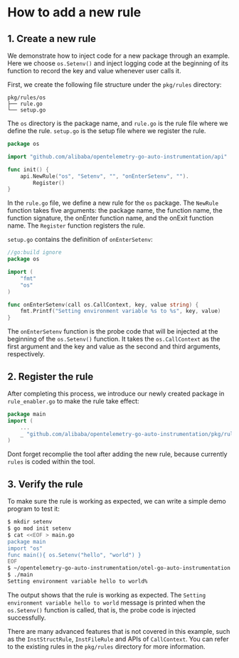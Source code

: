 # How to add a new rule

## 1. Create a new rule
We demonstrate how to inject code for a new package through an example. Here we choose `os.Setenv()` and inject logging code at the beginning of its function to record the key and value whenever user calls it.

First, we create the following file structure under the `pkg/rules` directory:
```
pkg/rules/os
├── rule.go
└── setup.go
```
The `os` directory is the package name, and `rule.go` is the rule file where we define the rule. `setup.go` is the setup file where we register the rule.

```go
package os

import "github.com/alibaba/opentelemetry-go-auto-instrumentation/api"

func init() {
	api.NewRule("os", "Setenv", "", "onEnterSetenv", "").
		Register()
}
```
In the `rule.go` file, we define a new rule for the `os` package. The `NewRule` function takes five arguments: the package name, the function name, the function signature, the onEnter function name, and the onExit function name. The `Register` function registers the rule.

`setup.go` contains the definition of `onEnterSetenv`:

```go
//go:build ignore
package os

import (
	"fmt"
	"os"
)

func onEnterSetenv(call os.CallContext, key, value string) {
	fmt.Printf("Setting environment variable %s to %s", key, value)
}
```

The `onEnterSetenv` function is the probe code that will be injected at the beginning of the `os.Setenv()` function. It takes the `os.CallContext` as the first argument and the key and value as the second and third arguments, respectively.

## 2. Register the rule
After completing this process, we introduce our newly created package in `rule_enabler.go` to make the rule take effect:

```go
package main
import (
    ...
	_ "github.com/alibaba/opentelemetry-go-auto-instrumentation/pkg/rules/os"
)
```
Dont forget recomplie the tool after adding the new rule, because currently `rules` is coded within the tool.

## 3. Verify the rule
To make sure the rule is working as expected, we can write a simple demo program to test it:

```bash
$ mkdir setenv
$ go mod init setenv
$ cat <<EOF > main.go
package main
import "os"
func main(){ os.Setenv("hello", "world") }
EOF
$ ~/opentelemetry-go-auto-instrumentation/otel-go-auto-instrumentation -- main.go
$ ./main
Setting environment variable hello to world%
```
The output shows that the rule is working as expected. The `Setting environment variable hello to world` message is printed when the `os.Setenv()` function is called, that is, the probe code is injected successfully.

There are many advanced features that is not covered in this example, such as the `InstStructRule`, `InstFileRule` and APIs of `CallContext`. You can refer to the existing rules in the `pkg/rules` directory for more information.